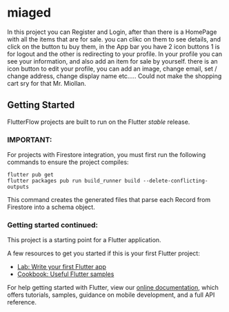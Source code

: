 # miaged

In this project you can Register and Login, after than there is a HomePage with all the items that are for sale. you can clikc on them to see details, and click on the button tu buy them, in the App bar you have 2 icon buttons 1 is for logout and the other is redirecting to your profile. In your profile you can see your information, and also add an item for sale by yourself. there is an icon button to edit your profile, you can add an image, change email, set / change address, change display name etc.....
Could not make the shopping cart sry for that Mr. Miollan.

## Getting Started

FlutterFlow projects are built to run on the Flutter _stable_ release.

### IMPORTANT:

For projects with Firestore integration, you must first run the following commands to ensure the project compiles:

```
flutter pub get
flutter packages pub run build_runner build --delete-conflicting-outputs
```

This command creates the generated files that parse each Record from Firestore into a schema object.

### Getting started continued:

This project is a starting point for a Flutter application.

A few resources to get you started if this is your first Flutter project:

- [Lab: Write your first Flutter app](https://flutter.dev/docs/get-started/codelab)
- [Cookbook: Useful Flutter samples](https://flutter.dev/docs/cookbook)

For help getting started with Flutter, view our
[online documentation](https://flutter.dev/docs), which offers tutorials,
samples, guidance on mobile development, and a full API reference.
